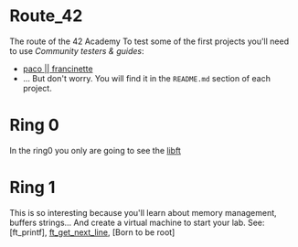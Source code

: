 # Route_42
The route of the 42 Academy
To test some of the first projects you'll need to use *Community testers & guides*:
- [paco || francinette](https://github.com/xicodomingues/francinette)
- ...
But don't worry. You will find it in the `README.md` section of each project.

# Ring 0
In the ring0 you only are going to see the [libft](https://github.com/aseth0/Route_42/blob/main/Libft/README.md)

# Ring 1
This is so interesting because you'll learn about memory management, buffers strings...
And create a virtual machine to start your lab.
See: [ft_printf], [ft_get_next_line](https://github.com/aseth0/Route_42/blob/main/get_next_line/README.md), [Born to be root]
